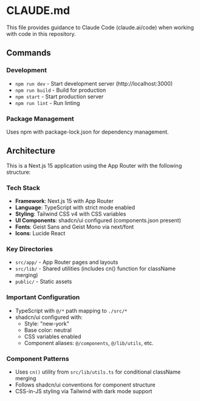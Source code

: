 # CLAUDE.md

This file provides guidance to Claude Code (claude.ai/code) when working with code in this repository.

## Commands

### Development
- `npm run dev` - Start development server (http://localhost:3000)
- `npm run build` - Build for production
- `npm start` - Start production server
- `npm run lint` - Run linting

### Package Management
Uses npm with package-lock.json for dependency management.

## Architecture

This is a Next.js 15 application using the App Router with the following structure:

### Tech Stack
- **Framework**: Next.js 15 with App Router
- **Language**: TypeScript with strict mode enabled
- **Styling**: Tailwind CSS v4 with CSS variables
- **UI Components**: shadcn/ui configured (components.json present)
- **Fonts**: Geist Sans and Geist Mono via next/font
- **Icons**: Lucide React

### Key Directories
- `src/app/` - App Router pages and layouts
- `src/lib/` - Shared utilities (includes cn() function for className merging)
- `public/` - Static assets

### Important Configuration
- TypeScript with `@/*` path mapping to `./src/*`
- shadcn/ui configured with:
  - Style: "new-york"
  - Base color: neutral
  - CSS variables enabled
  - Component aliases: `@/components`, `@/lib/utils`, etc.

### Component Patterns
- Uses `cn()` utility from `src/lib/utils.ts` for conditional className merging
- Follows shadcn/ui conventions for component structure
- CSS-in-JS styling via Tailwind with dark mode support